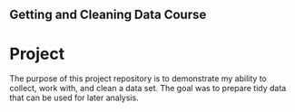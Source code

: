 ## Getting and Cleaning Data Course
# Project
The purpose of this project repository is to demonstrate my ability to collect, work with, and clean a data set. The goal was to prepare tidy data that can be used for later analysis.
